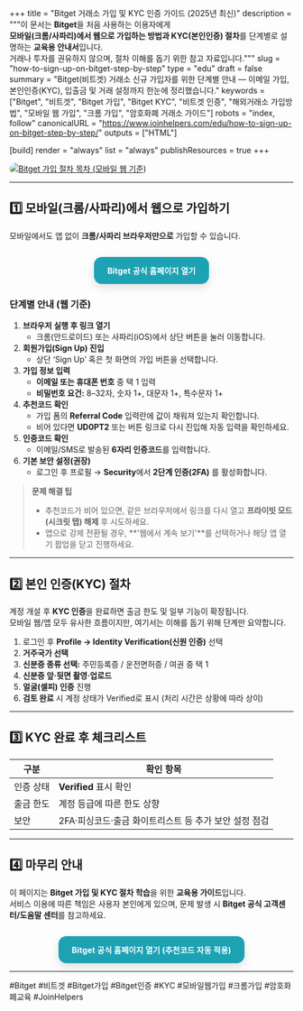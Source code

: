 +++
title = "Bitget 거래소 가입 및 KYC 인증 가이드 (2025년 최신)"
description = """이 문서는 **Bitget**을 처음 사용하는 이용자에게  
**모바일(크롬/사파리)에서 웹으로 가입하는 방법과 KYC(본인인증) 절차**를 단계별로 설명하는 **교육용 안내서**입니다.  
거래나 투자를 권유하지 않으며, 절차 이해를 돕기 위한 참고 자료입니다."""
slug = "how-to-sign-up-on-bitget-step-by-step"
type = "edu"
draft = false
summary = "Bitget(비트겟) 거래소 신규 가입자를 위한 단계별 안내 — 이메일 가입, 본인인증(KYC), 입출금 및 거래 설정까지 한눈에 정리했습니다."
keywords = ["Bitget", "비트겟", "Bitget 가입", "Bitget KYC", "비트겟 인증", "해외거래소 가입방법", "모바일 웹 가입", "크롬 가입", "암호화폐 거래소 가이드"]
robots = "index, follow"
canonicalURL = "https://www.joinhelpers.com/edu/how-to-sign-up-on-bitget-step-by-step/"
outputs = ["HTML"]

[build]
render = "always"
list = "always"
publishResources = true
+++


<a href="https://partner.bitget.com/bg/UD0PT2"
   target="_blank"
   rel="noopener nofollow sponsored">
  <img src="/images/join-bitget/logo.png" alt="Bitget 가입 절차 목차 (모바일 웹 기준)" style="max-width:100%; border-radius:12px;">
</a>

---

## 1️⃣ 모바일(크롬/사파리)에서 웹으로 가입하기

모바일에서도 앱 없이 **크롬/사파리 브라우저만으로** 가입할 수 있습니다.

<div class="bgt-cta-wrap">
  <a href="https://partner.bitget.com/bg/UD0PT2"
     class="bgt-btn"
     target="_blank"
     rel="noopener nofollow sponsored">
    Bitget 공식 홈페이지 열기
  </a>
</div>

### 단계별 안내 (웹 기준)

1. **브라우저 실행 후 링크 열기**  
   - 크롬(안드로이드) 또는 사파리(iOS)에서 상단 버튼을 눌러 이동합니다.
2. **회원가입(Sign Up) 진입**  
   - 상단 ‘Sign Up’ 혹은 첫 화면의 가입 버튼을 선택합니다.
3. **가입 정보 입력**  
   - **이메일 또는 휴대폰 번호** 중 택 1 입력  
   - **비밀번호 요건:** 8–32자, 숫자 1+, 대문자 1+, 특수문자 1+
4. **추천코드 확인**  
   - 가입 폼의 **Referral Code** 입력란에 값이 채워져 있는지 확인합니다.  
   - 비어 있다면 **UD0PT2** 또는 버튼 링크로 다시 진입해 자동 입력을 확인하세요.
5. **인증코드 확인**  
   - 이메일/SMS로 발송된 **6자리 인증코드**를 입력합니다.
6. **기본 보안 설정(권장)**  
   - 로그인 후 프로필 → **Security**에서 **2단계 인증(2FA)** 를 활성화합니다.

> **문제 해결 팁**  
> - 추천코드가 비어 있으면, 같은 브라우저에서 링크를 다시 열고 **프라이빗 모드(시크릿 탭) 해제** 후 시도하세요.  
> - 앱으로 강제 전환될 경우, **'웹에서 계속 보기'**를 선택하거나 해당 앱 열기 팝업을 닫고 진행하세요.

---

## 2️⃣ 본인 인증(KYC) 절차

계정 개설 후 **KYC 인증**을 완료하면 출금 한도 및 일부 기능이 확장됩니다.  
모바일 웹/앱 모두 유사한 흐름이지만, 여기서는 이해를 돕기 위해 단계만 요약합니다.

1. 로그인 후 **Profile → Identity Verification(신원 인증)** 선택  
2. **거주국가 선택**  
3. **신분증 종류 선택:** 주민등록증 / 운전면허증 / 여권 중 택 1  
4. **신분증 앞·뒷면 촬영·업로드**  
5. **얼굴(셀피) 인증** 진행  
6. **검토 완료** 시 계정 상태가 Verified로 표시 (처리 시간은 상황에 따라 상이)

---

## 3️⃣ KYC 완료 후 체크리스트

| 구분 | 확인 항목 |
|---|---|
| 인증 상태 | **Verified** 표시 확인 |
| 출금 한도 | 계정 등급에 따른 한도 상향 |
| 보안 | 2FA·피싱코드·출금 화이트리스트 등 추가 보안 설정 점검 |

---

## 4️⃣ 마무리 안내

이 페이지는 **Bitget 가입 및 KYC 절차 학습**을 위한 **교육용 가이드**입니다.  
서비스 이용에 따른 책임은 사용자 본인에게 있으며, 문제 발생 시 **Bitget 공식 고객센터/도움말 센터**를 참고하세요.

<div class="bgt-cta-wrap">
  <a href="https://partner.bitget.com/bg/UD0PT2"
     class="bgt-btn"
     target="_blank"
     rel="noopener nofollow sponsored">
    Bitget 공식 홈페이지 열기 (추천코드 자동 적용)
  </a>
</div>

---

#Bitget #비트겟 #Bitget가입 #Bitget인증 #KYC #모바일웹가입 #크롬가입 #암호화폐교육 #JoinHelpers

<style>
/* Bitget 스타일 CTA 버튼 (브랜드 톤) */
.bgt-cta-wrap{ display:flex; justify-content:center; margin:28px 0 14px; }
.bgt-btn{
  display:inline-block;
  background:#1DA2B4;            /* Bitget teal */
  color:#fff; font-weight:700; letter-spacing:.2px;
  padding:14px 24px; border-radius:14px; text-decoration:none;
  box-shadow:0 6px 16px rgba(0,0,0,.12);
  transition:transform .08s ease, box-shadow .2s ease, opacity .2s ease;
}
.bgt-btn:hover{ transform:translateY(-1px); box-shadow:0 10px 24px rgba(0,0,0,.18); opacity:.98; }
.bgt-btn:active{ transform:translateY(0); box-shadow:0 4px 12px rgba(0,0,0,.12); }
@media (max-width:520px){ .bgt-btn{ width:100%; text-align:center; } }
@media (prefers-color-scheme: dark){ .bgt-btn{ background:#178A99; } } /* 다크 모드 보정 */
</style>
